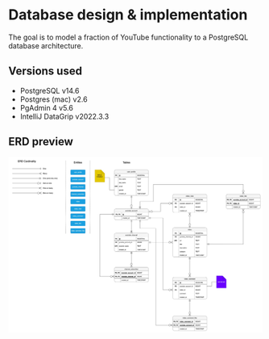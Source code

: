 # Database design & implementation

The goal is to model a fraction of YouTube functionality to a PostgreSQL database architecture.

## Versions used

- PostgreSQL v14.6
- Postgres (mac) v2.6
- PgAdmin 4 v5.6
- IntelliJ DataGrip v2022.3.3

## ERD preview

![database-design.jpg](database-design.jpg)
